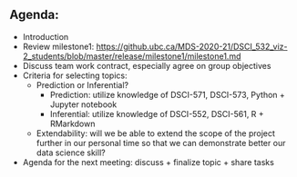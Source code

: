 ## Agenda:
* Introduction
* Review milestone1: https://github.ubc.ca/MDS-2020-21/DSCI_532_viz-2_students/blob/master/release/milestone1/milestone1.md
* Discuss team work contract, especially agree on group objectives 
* Criteria for selecting topics:
  * Prediction or Inferential?
    * Prediction: utilize knowledge of DSCI-571, DSCI-573, Python + Jupyter notebook
    * Inferential: utilize knowledge of DSCI-552, DSCI-561, R + RMarkdown
  * Extendability: will we be able to extend the scope of the project further in our personal time so that we can demonstrate better our data science skill?
* Agenda for the next meeting: discuss + finalize topic + share tasks
